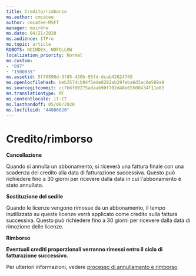 ```yaml
---
title: Credito/rimborso
ms.author: cmcatee
author: cmcatee-MSFT
manager: mnirkhe
ms.date: 04/21/2020
ms.audience: ITPro
ms.topic: article
ROBOTS: NOINDEX, NOFOLLOW
localization_priority: Normal
ms.custom:
- "897"
- "1500035"
ms.assetid: 5f76890d-3f85-430b-95fd-dcab42624745
ms.openlocfilehash: beb3574cb94f5ede8282ab29feba6d3ac0e589a9
ms.sourcegitcommit: cc7b6f00275adaab90f702d48e65500434f11e83
ms.translationtype: MT
ms.contentlocale: it-IT
ms.lasthandoff: 05/06/2020
ms.locfileid: "44086820"
---
```

# <a name="creditrefund"></a>Credito/rimborso

**Cancellazione**
  
Quando si annulla un abbonamento, si riceverà una fattura finale con una scadenza del credito alla data di fatturazione successiva. Questo può richiedere fino a 30 giorni per ricevere dalla data in cui l'abbonamento è stato annullato.
  
**Sostituzione del sedile**
  
Quando le licenze vengono rimosse da un abbonamento, il tempo inutilizzato su queste licenze verrà applicato come credito sulla fattura successiva. Questo può richiedere fino a 30 giorni per ricevere dalla data di rimozione delle licenze.

**Rimborso**

**Eventuali crediti proporzionali verranno rimessi entro il ciclo di fatturazione successivo.**

Per ulteriori informazioni, vedere [processo di annullamento e rimborso](https://docs.microsoft.com/microsoft-365/commerce/subscriptions/cancel-your-subscription?view=o365-worldwide). 
